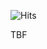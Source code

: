 ![Hits](https://hitcounter.pythonanywhere.com/count/tag.svg?url=https://github.com/Tanu-N-Prabhu/Python)

TBF
